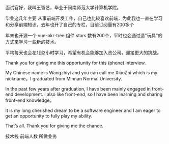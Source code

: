 


面试官好，我叫王智艺，毕业于闽南师范大学计算机学院。

毕业这几年主要 从事前端开发工作，自己也比较喜欢前端，为此我也一直在学习和分享前端知识，去年也开了自己的专栏，目前订阅量有200多个

年末也开源一个 vue-okr-tree 组件 stars 数有200个，平时也会通过造"玩具"的方式来学习一些新的技术。

平均每天也会花1到2小时学习，希望有机会能够加入贵公司，迎接更大的挑战。



Thank you for giving me this opportunity for this (phone) interview.

My Chinese name is Wangzhiyi and you can call me XiaoZhi which is my nickname，I graduated from Minnan Normal University.

In the past few years after graduation, I have been mainly engaged in front-end development. 
I also like front-end, so I have been learning and sharing front-end knowledge。


 It is my long cherished dream to be a software engineer and
 I am eager to get an opportunity to fully play my ability.

 That’s  all. Thank you for giving me the chance.


 技术栈  前端人数  所做业务